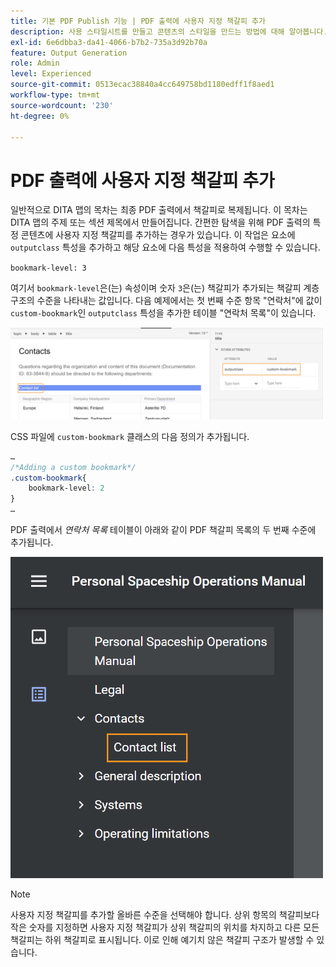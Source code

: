 ```yaml
---
title: 기본 PDF Publish 기능 | PDF 출력에 사용자 지정 책갈피 추가
description: 사용 스타일시트를 만들고 콘텐츠의 스타일을 만드는 방법에 대해 알아봅니다.
exl-id: 6e6dbba3-da41-4066-b7b2-735a3d92b70a
feature: Output Generation
role: Admin
level: Experienced
source-git-commit: 0513ecac38840a4cc649758bd1180edff1f8aed1
workflow-type: tm+mt
source-wordcount: '230'
ht-degree: 0%

---
```


# PDF 출력에 사용자 지정 책갈피 추가

일반적으로 DITA 맵의 목차는 최종 PDF 출력에서 책갈피로 복제됩니다. 이 목차는 DITA 맵의 주제 또는 섹션 제목에서 만들어집니다. 간편한 탐색을 위해 PDF 출력의 특정 콘텐츠에 사용자 지정 책갈피를 추가하는 경우가 있습니다. 이 작업은 요소에 `outputclass` 특성을 추가하고 해당 요소에 다음 특성을 적용하여 수행할 수 있습니다.

`bookmark-level: 3`

여기서 `bookmark-level`은(는) 속성이며 숫자 `3`은(는) 책갈피가 추가되는 책갈피 계층 구조의 수준을 나타내는 값입니다. 다음 예제에서는 첫 번째 수준 항목 &quot;연락처&quot;에 값이 `custom-bookmark`인 `outputclass` 특성을 추가한 테이블 &quot;연락처 목록&quot;이 있습니다.


<img src="./assets/custom-bookmark-attribute.png" width="500">

CSS 파일에 `custom-bookmark` 클래스의 다음 정의가 추가됩니다.

```css
…
/*Adding a custom bookmark*/
.custom-bookmark{
    bookmark-level: 2
}
…
```

PDF 출력에서 *연락처 목록* 테이블이 아래와 같이 PDF 책갈피 목록의 두 번째 수준에 추가됩니다.

<img src="./assets/custom-bookmark-in-pdf-output.png" width="500">

>[!NOTE]
>
>사용자 지정 책갈피를 추가할 올바른 수준을 선택해야 합니다. 상위 항목의 책갈피보다 작은 숫자를 지정하면 사용자 지정 책갈피가 상위 책갈피의 위치를 차지하고 다른 모든 책갈피는 하위 책갈피로 표시됩니다. 이로 인해 예기치 않은 책갈피 구조가 발생할 수 있습니다.

